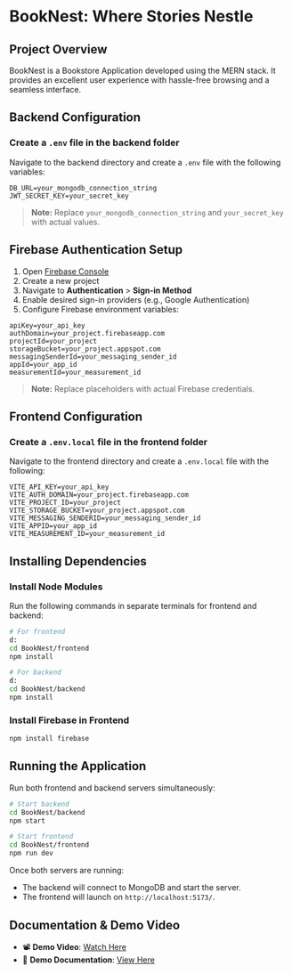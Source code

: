 # BookNest: Where Stories Nestle

## Project Overview
BookNest is a Bookstore Application developed using the MERN stack. It provides an excellent user experience with hassle-free browsing and a seamless interface.

## Backend Configuration
### Create a `.env` file in the backend folder
Navigate to the backend directory and create a `.env` file with the following variables:
```env
DB_URL=your_mongodb_connection_string
JWT_SECRET_KEY=your_secret_key
```
> **Note:** Replace `your_mongodb_connection_string` and `your_secret_key` with actual values.

## Firebase Authentication Setup
1. Open [Firebase Console](https://console.firebase.google.com/)
2. Create a new project
3. Navigate to **Authentication** > **Sign-in Method**
4. Enable desired sign-in providers (e.g., Google Authentication)
5. Configure Firebase environment variables:
```env
apiKey=your_api_key
authDomain=your_project.firebaseapp.com
projectId=your_project
storageBucket=your_project.appspot.com
messagingSenderId=your_messaging_sender_id
appId=your_app_id
measurementId=your_measurement_id
```
> **Note:** Replace placeholders with actual Firebase credentials.

## Frontend Configuration
### Create a `.env.local` file in the frontend folder
Navigate to the frontend directory and create a `.env.local` file with the following:
```env
VITE_API_KEY=your_api_key
VITE_AUTH_DOMAIN=your_project.firebaseapp.com
VITE_PROJECT_ID=your_project
VITE_STORAGE_BUCKET=your_project.appspot.com
VITE_MESSAGING_SENDERID=your_messaging_sender_id
VITE_APPID=your_app_id
VITE_MEASUREMENT_ID=your_measurement_id
```

## Installing Dependencies
### Install Node Modules
Run the following commands in separate terminals for frontend and backend:
```sh
# For frontend
d:
cd BookNest/frontend
npm install

# For backend
d:
cd BookNest/backend
npm install
```

### Install Firebase in Frontend
```sh
npm install firebase
```

## Running the Application
Run both frontend and backend servers simultaneously:
```sh
# Start backend
cd BookNest/backend
npm start

# Start frontend
cd BookNest/frontend
npm run dev
```
Once both servers are running:
- The backend will connect to MongoDB and start the server.
- The frontend will launch on `http://localhost:5173/`.

## Documentation & Demo Video
- 📽️ **Demo Video**: [Watch Here](https://drive.google.com/file/d/108qNPrnwPMjD7eSWat74uf7pVeYMxLbI/view?usp=sharing)
- 📄 **Demo Documentation**: [View Here](https://docs.google.com/document/d/1Gt8vcFrxZH6_WQRcmX9xa4zXGX8ryFn0/edit?usp=sharing&ouid=113778611771284704311&rtpof=true&sd=true)


